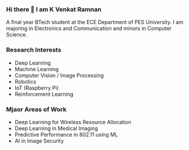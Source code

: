 ### Hi there 👋 I am K Venkat Ramnan

A final year BTech student at the ECE Department of PES University.  I am majoring in Electronics and Communication and minors in Computer Science.

### Research Interests
* Deep Learning
* Machine Learning
* Computer Vision / Image Processing
* Robotics
* IoT (Raspberry Pi)
* Reinforcement Learning

### Mjaor Areas of Work
* Deep Learning for Wireless Resource Allocation
* Deep Learning in Medical Imaging
* Predictive Performance in 802.11 using ML
* AI in Image Security



